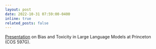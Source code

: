 ```yaml
---
layout: post
date: 2022-10-31 07:59:00-0400
inline: true
related_posts: false
---
```


[Presentation](https://www.cs.princeton.edu/courses/archive/fall22/cos597G/lectures/lec14.pdf) on Bias and Toxicity in Large Language Models at Princeton (COS 597G).

